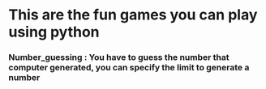 # This are the fun games you can play using python
### Number_guessing : You have to guess the number that computer generated, you can specify the limit to generate a number 

